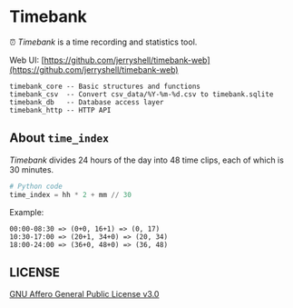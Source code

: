 # Timebank

⏰ *Timebank* is a time recording and statistics tool.

Web UI: [https://github.com/jerryshell/timebank-web](https://github.com/jerryshell/timebank-web)

```text
timebank_core -- Basic structures and functions
timebank_csv  -- Convert csv_data/%Y-%m-%d.csv to timebank.sqlite
timebank_db   -- Database access layer
timebank_http -- HTTP API
```

## About `time_index`

*Timebank* divides 24 hours of the day into 48 time clips, each of which is 30 minutes.

```python
# Python code
time_index = hh * 2 + mm // 30
```

Example:

```
00:00-08:30 => (0+0, 16+1) => (0, 17)
10:30-17:00 => (20+1, 34+0) => (20, 34)
18:00-24:00 => (36+0, 48+0) => (36, 48)
```

## LICENSE

[GNU Affero General Public License v3.0](https://choosealicense.com/licenses/agpl-3.0/)
